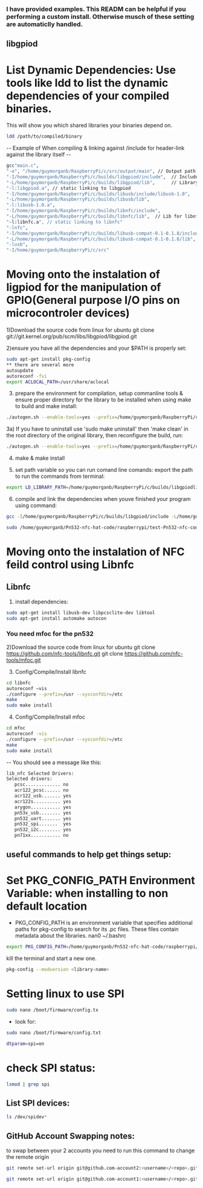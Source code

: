### I have provided examples. This READM can be helpful if you performing a custom install. Otherwise musch of these setting are automaticlly handled. 

## libgpiod

# List Dynamic Dependencies: Use tools like ldd to list the dynamic dependencies of your compiled binaries. 

This will show you which shared libraries your binaries depend on.
```bash
ldd /path/to/compiled/binary
```
-- Example of When compiling & linking against /include for header-link against the library itself --
```bash
gcc"main.c",
"-o", "/home/guymorganb/RaspberryPi/c/src/output/main", // Output path, and name of file
"-I/home/guymorganb/RaspberryPi/c/builds/libgpiod/include",  // Include path for gpiod.h
"-L/home/guymorganb/RaspberryPi/c/builds/libgpiod/lib",      // Library path for libgpiod
"-l:libgpiod.a", // static linking to libgpiod
"-I/home/guymorganb/RaspberryPi/c/builds/libusb/include/libusb-1.0",
"-L/home/guymorganb/RaspberryPi/c/builds/libusb/lib",  
"-l:libusb-1.0.a",             
"-I/home/guymorganb/RaspberryPi/c/builds/libnfc/include",
"-L/home/guymorganb/RaspberryPi/c/builds/libnfc/lib",  // Lib for libnfc.h"
"-l:libnfc.a", // static linking to libnfc"
"-lnfc",
"-I/home/guymorganb/RaspberryPi/c/builds/libusb-compat-0.1-0.1.8/include",
"-L/home/guymorganb/RaspberryPi/c/builds/libusb-compat-0.1-0.1.8/lib",
"-lusb",
"-I/home/guymorganb/RaspberryPi/c/src"
```

# Moving onto the instalation of ligpiod for the manipulation of GPIO(General purpose I/O pins on microcontroler devices)
1)Download the source code from linux for ubuntu git clone git://git.kernel.org/pub/scm/libs/libgpiod/libgpiod.git

2)ensure you have all the dependencies and your $PATH is properly set:

```bash
sudo apt-get install pkg-config
** there are several more
autoupdate
autoreconf -fvi
export ACLOCAL_PATH=/usr/share/aclocal
```

3) prepare the environment for compilation, setup commanline tools & ensure proper directory for the library to be installed when using make to build and make install:

```bash
./autogen.sh --enable-tools=yes --prefix=/home/guymorganb/RaspberryPi/c/builds/libgpiod
```

3a) If you have to uninstall use 'sudo make uninstall' then 'make clean' in the root directory of the original library, then reconfigure the build, run:

```bash
./autogen.sh --enable-tools=yes --prefix=/home/guymorganb/RaspberryPi/c/builds/libgpiod
```
4) make & make install

5) set path variable so you can run comand line comands: export the path to run the commands from terminal:

```bash
export LD_LIBRARY_PATH=/home/guymorganb/RaspberryPi/c/builds/libgpiodlib:$LD_LIBRARY_PATH
```

6) compile and link the dependencies when youve finished your program using command:
```bash
gcc -I/home/guymorganb/RaspberryPi/c/builds/libgpiod/include -L/home/guymorganb/RaspberryPi/c/lib/libgpiod/lib -o my_program main.c -lgpiod

sudo /home/guymorganb/Pn532-nfc-hat-code/raspberrypi/test-Pn532-nfc-code/raspberrypi/c/libs/gpiod/bin/gpiodetect
```
# Moving onto the instalation of NFC feild control using Libnfc
## Libnfc
1) install dependencies: 
```bash
sudo apt-get install libusb-dev libpcsclite-dev libtool
sudo apt-get install automake autocon
```
### You need mfoc for the pn532
2)Download the source code from linux for ubuntu git clone https://github.com/nfc-tools/libnfc.git
git clone https://github.com/nfc-tools/mfoc.git

3) Config/Compile/Install libnfc
```bash
cd libnfc
autoreconf –vis
./configure --prefix=/usr --sysconfdir=/etc
make
sudo make install
```

4) Config/Compile/Install mfoc
```bash
cd mfoc
autoreconf -vis
./configure --prefix=/usr --sysconfdir=/etc
make
sudo make install
```

-- You should see a message like this:
```bash
lib_nfc Selected Drivers:
Selected drivers:
   pcsc............. no
   acr122_pcsc...... no
   acr122_usb....... yes
   acr122s.......... yes
   arygon........... yes
   pn53x_usb........ yes
   pn532_uart....... yes
   pn532_spi.......  yes
   pn532_i2c........ yes
   pn71xx........... no

```
   ## useful commands to help get things setup:

   # Set PKG_CONFIG_PATH Environment Variable: when installing to non default location
   - PKG_CONFIG_PATH is an environment variable that specifies additional paths for pkg-config to search for its .pc files. These files contain metadata about the libraries.
   nan0 ~/.bashrc
```bash
export PKG_CONFIG_PATH=/home/guymorganb/Pn532-nfc-hat-code/raspberrypi/test-Pn532-nfc-code/raspberrypi/c/libs/lib_nfc/lib/pkgconfig:$PKG_CONFIG_PATH
```
kill the terminal and start a new one.
```bash
pkg-config --modversion <library-name>

```

# Setting linux to use SPI 
```bash
sudo nano /boot/firmware/config.tx
```
- look for:
```bash
sudo nano /boot/firmware/config.txt

dtparam=spi=on
```
# check SPI status:
```bash
lsmod | grep spi
```
## List SPI devices:
```bash
ls /dev/spidev*
```
## GitHub Account Swapping notes:
to swap between your 2 accounts you need to run this command to change the remote origin
```bash
git remote set-url origin git@github.com-account2:<username>/<repo>.git

git remote set-url origin git@github.com-account1:<username>/<repo>.git
```
